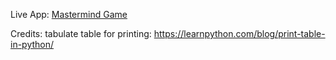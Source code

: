 Live App: [Mastermind Game](https://mastermind-python-game-abfdb9163a4b.herokuapp.com/)

Credits:
tabulate table for printing: https://learnpython.com/blog/print-table-in-python/